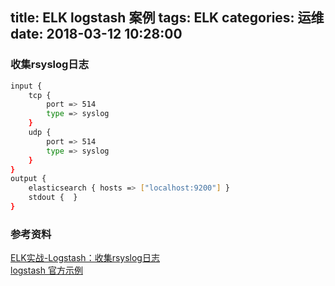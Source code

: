 title: ELK logstash 案例
tags: ELK
categories: 运维
date: 2018-03-12 10:28:00
---

### 收集rsyslog日志
```bash
input {
    tcp {
        port => 514
        type => syslog
    }
    udp {
        port => 514
        type => syslog
    }
}
output {
    elasticsearch { hosts => ["localhost:9200"] }
    stdout {  }
}
```
<!-- more -->
### 参考资料
[ELK实战-Logstash：收集rsyslog日志](http://blog.csdn.net/K_Zombie/article/details/51156312)    
[logstash 官方示例](https://www.elastic.co/guide/en/logstash/current/config-examples.html)  